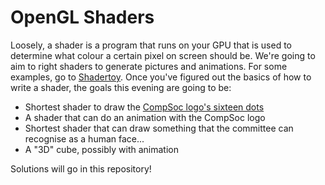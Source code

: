 # OpenGL Shaders

Loosely, a shader is a program that runs on your GPU that is used to determine
what colour a certain pixel on screen should be. We're going to aim to right
shaders to generate pictures and animations. For some examples, go to
[Shadertoy][]. Once you've figured out the basics of how to write a shader, the
goals this evening are going to be:

* Shortest shader to draw the [CompSoc logo's sixteen dots][logo]
* A shader that can do an animation with the CompSoc logo
* Shortest shader that can draw something that the committee can recognise as a human face...
* A "3D" cube, possibly with animation

Solutions will go in this repository!

[shadertoy]: http://shadertoy.com
[logo]: https://ox.compsoc.net/images/compsoc/banner.png
